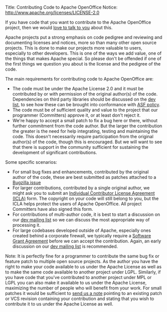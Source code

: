 Title:     Contributing Code to Apache OpenOffice
Notice: http://www.apache.org/licenses/LICENSE-2.0

If you have code that you want to contribute to the Apache OpenOffice project, then we would [love to talk to you](mailto:dev@openoffice.apache.org) about this.

Apache projects put a strong emphasis on code pedigree and reviewing and documenting licenses and notices, more so than many other open source projects. This is done to make our
projects more valuable to users, especially to other developers. This is one of the ways we add value, one of the things that makes Apache special. So please don't be offended
if one of the first things we question you about is the license and the pedigree of the code.

The main requirements for contributing code to Apache OpenOffice are:

- The code must be under the Apache License 2.0 and it must be
  contributed by or with permission of the original author(s) of the code.
  Dependencies on third party libraries should be
  discussed on the [dev list](/mailing-lists.html#development-mailing-list-public),
  to see how these can be brought into conformance with
  [ASF policy](https://www.apache.org/legal/resolved.html#category-a).
- The code must be of sufficient quality and value  to the project that our programmer (Committers) approve it, or at least don't reject it.
- We're happy to accept a small patch to fix a bug here or there, without further commitment from the code author. But the larger the contribution 
  the greater is the need for help integrating, testing and maintaining the code. This doesn't necessarily
  require participation from the original author(s) of the code, though this is encouraged. But we will want to see that there is support in the community
  sufficient for sustaining the development of significant contributions.

Some specific scenarios:

- For small bug fixes and enhancements, contributed by the original author of the code, these are best submitted as patches attached to a [Bugzilla issue](https://bz.apache.org/ooo/)
- For larger contributions, contributed by a single original author, we might ask you to
  submit an [Individual Contributor License Agreement (ICLA)](https://www.apache.org/licenses/icla.pdf) form.
  The copyright on your code will still belong to you, but the ICLA helps
  protect the users of Apache OpenOffice. All project Committers have also signed this form.
- For contributions of multi-author code, it is best to start a discussion on our [dev mailing list](mailto:dev@openoffice.apache.org) so we can discuss the most appropriate way of processing it.
- For large codebases developed outside of Apache, especially ones created behind a corporate firewall, we typically require a [Software Grant Agreement](https://www.apache.org/licenses/cla-corporate.txt) 
  before we can accept the contribution. Again, an early discussion on our [dev mailing list](mailto:dev@openoffice.apache.org) is recommended.

Note: It is perfectly fine for a programmer to contribute the same bug fix or feature patch to multiple open source projects. As the author you have the right to make your code available
to us under the Apache License as well as to make the same code available to another project under LGPL. Similarly, if you have code that you've contributed to another project under
MPL or LGPL you can also make it available to us under the Apache License, maximizing the number of people who will benefit from your work. For small patches it would be sufficient to 
[send us a note](mailto:dev@openoffice.apache.org) pointing to an existing patch or VCS revision containing your contribution and stating that you wish to contribute it to
us under the Apache License as well.
